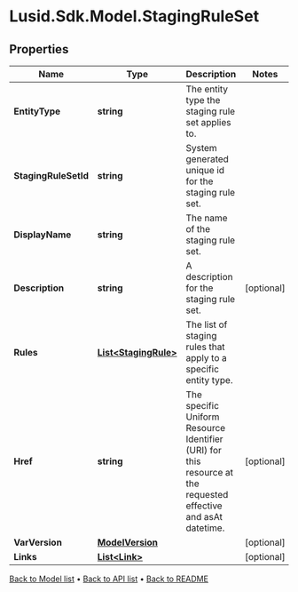 # Lusid.Sdk.Model.StagingRuleSet

## Properties

Name | Type | Description | Notes
------------ | ------------- | ------------- | -------------
**EntityType** | **string** | The entity type the staging rule set applies to. | 
**StagingRuleSetId** | **string** | System generated unique id for the staging rule set. | 
**DisplayName** | **string** | The name of the staging rule set. | 
**Description** | **string** | A description for the staging rule set. | [optional] 
**Rules** | [**List&lt;StagingRule&gt;**](StagingRule.md) | The list of staging rules that apply to a specific entity type. | 
**Href** | **string** | The specific Uniform Resource Identifier (URI) for this resource at the requested effective and asAt datetime. | [optional] 
**VarVersion** | [**ModelVersion**](ModelVersion.md) |  | [optional] 
**Links** | [**List&lt;Link&gt;**](Link.md) |  | [optional] 

[Back to Model list](../README.md#documentation-for-models) &#8226; [Back to API list](../README.md#documentation-for-api-endpoints) &#8226; [Back to README](../README.md)

